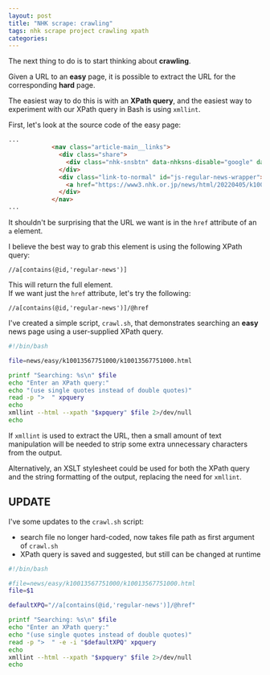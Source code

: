 ```yaml
---
layout: post
title: "NHK scrape: crawling"
tags: nhk scrape project crawling xpath
categories: 
---
```


The next thing to do is to start thinking about **crawling**.

Given a URL to an **easy** page, it is possible to extract the URL for the corresponding **hard** page.

The easiest way to do this is with an **XPath query**, and the easiest way to experiment with our XPath query in Bash is using `xmllint`.

First, let's look at the source code of the easy page:

``` html
...
            <nav class="article-main__links">
              <div class="share">
                <div class="nhk-snsbtn" data-nhksns-disable="google" data-nhksns-description=" "></div>
              </div>
              <div class="link-to-normal" id="js-regular-news-wrapper">
                <a href="https://www3.nhk.or.jp/news/html/20220405/k10013567751000.html" class="btn" target="_blank" id="js-regular-news"><ruby>普通<rt>ふつう</rt></ruby>のニュースを<ruby>読<rt>よ</rt></ruby>む</a>
              </div>
            </nav>
...
```

It shouldn't be surprising that the URL we want is in the `href` attribute of an `a` element.

I believe the best way to grab this element is using the following XPath query:

```
//a[contains(@id,'regular-news')]
```

This will return the full element.   
If we want just the `href` attribute, let's try the following:

```
//a[contains(@id,'regular-news')]/@href

```

I've created a simple script, `crawl.sh`, that demonstrates searching an **easy** news page using a user-supplied XPath query.

```bash
#!/bin/bash

file=news/easy/k10013567751000/k10013567751000.html

printf "Searching: %s\n" $file
echo "Enter an XPath query:"
echo "(use single quotes instead of double quotes)"
read -p ">  " xpquery
echo
xmllint --html --xpath "$xpquery" $file 2>/dev/null
echo
```

If `xmllint` is used to extract the URL, then a small amount of text manipulation will be needed to strip some extra unnecessary characters from the output.

Alternatively, an XSLT stylesheet could be used for both the XPath query and the string formatting of the output, replacing the need for `xmllint`.

## UPDATE

I've some updates to the `crawl.sh` script:
* search file no longer hard-coded, now takes file path as first argument of `crawl.sh`
* XPath query is saved and suggested, but still can be changed at runtime

```bash
#!/bin/bash

#file=news/easy/k10013567751000/k10013567751000.html
file=$1

defaultXPQ="//a[contains(@id,'regular-news')]/@href"

printf "Searching: %s\n" $file
echo "Enter an XPath query:"
echo "(use single quotes instead of double quotes)"
read -p ">  " -e -i "$defaultXPQ" xpquery
echo
xmllint --html --xpath "$xpquery" $file 2>/dev/null
echo
```
